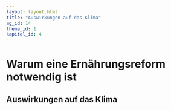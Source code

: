 ```yaml
---
layout: layout.html
title: "Auswirkungen auf das Klima"
ag_id: 14
thema_id: 1
kapitel_id: 4
---
```


# Warum eine Ernährungsreform notwendig ist

## Auswirkungen auf das Klima

